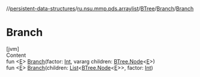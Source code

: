 //[persistent-data-structures](../../../index.md)/[ru.nsu.mmp.pds.arraylist](../../index.md)/[BTree](../index.md)/[Branch](index.md)/[Branch](-branch.md)



# Branch  
[jvm]  
Content  
fun <[E](index.md)> [Branch](-branch.md)(factor: [Int](https://kotlinlang.org/api/latest/jvm/stdlib/kotlin/-int/index.html), vararg children: [BTree.Node](../-node/index.md)<[E](index.md)>)  
fun <[E](index.md)> [Branch](-branch.md)(children: [List](https://kotlinlang.org/api/latest/jvm/stdlib/kotlin.collections/-list/index.html)<[BTree.Node](../-node/index.md)<[E](index.md)>>, factor: [Int](https://kotlinlang.org/api/latest/jvm/stdlib/kotlin/-int/index.html))  



